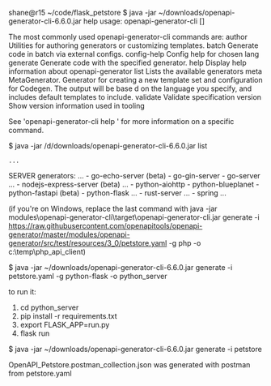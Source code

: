 

shane@r15 ~/code/flask_petstore
$ java -jar ~/downloads/openapi-generator-cli-6.6.0.jar help
usage: openapi-generator-cli <command> [<args>]

The most commonly used openapi-generator-cli commands are:
    author        Utilities for authoring generators or customizing templates.
    batch         Generate code in batch via external configs.
    config-help   Config help for chosen lang
    generate      Generate code with the specified generator.
    help          Display help information about openapi-generator
    list          Lists the available generators
    meta          MetaGenerator. Generator for creating a new template set and configuration for Codegen.  The output will be base
d on the language you specify, and includes default templates to include.
    validate      Validate specification
    version       Show version information used in tooling

See 'openapi-generator-cli help <command>' for more information on a specific
command.

$ java -jar /d/downloads/openapi-generator-cli-6.6.0.jar list

    ...
SERVER generators:
    ...
    - go-echo-server (beta)
    - go-gin-server
    - go-server
    ...
    - nodejs-express-server (beta)
    ...
    - python-aiohttp
    - python-blueplanet
    - python-fastapi (beta)
    - python-flask
    ...
    - rust-server
    ...
    - spring
    ...



(if you're on Windows, replace the last command with java -jar modules\openapi-generator-cli\target\openapi-generator-cli.jar generate -i https://raw.githubusercontent.com/openapitools/openapi-generator/master/modules/openapi-generator/src/test/resources/3_0/petstore.yaml -g php -o c:\temp\php_api_client)



$ java -jar ~/downloads/openapi-generator-cli-6.6.0.jar generate -i petstore.yaml -g python-flask -o python_server

to run it:
1. cd python_server
2. pip install -r requirements.txt
3. export FLASK_APP=run.py
4. flask run

$ java -jar ~/downloads/openapi-generator-cli-6.6.0.jar generate -i petstore


OpenAPI_Petstore.postman_collection.json
was generated with postman from petstore.yaml
